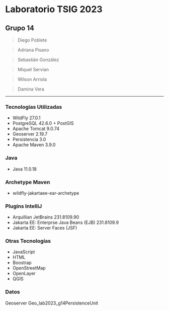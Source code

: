 # Laboratorio TSIG 2023
## Grupo 14

> Diego Poblete 

> Adriana Pisano

> Sebastián González

> Miquel Servian

> Wilson Arriola

> Damina Vera

****

### **Tecnologías Utilizadas**
* WildFly 27.0.1
* PostgreSQL 42.6.0 + PostGIS
* Apache Tomcat 9.0.74
* Geoserver 2.19.7
* Persistencia 3.0
* Apache Maven 3.9.0

### **Java**
* Java 11.0.18

### **Archetype Maven**
* wildfly-jakartaee-ear-archetype

### **Plugins IntelliJ**
* Arquillian JetBrains 231.8109.90
* Jakarta EE: Enterprse Java Beans (EJB) 231.8109.9
* Jakarta EE: Server Faces (JSF)

### **Otras Tecnologías**
* JavaScript
* HTML
* Boostrap
* OpenStreetMap 
* OpenLayer
* QGIS

### Datos
Geoserver
Geo_lab2023_g14PersistenceUnit
